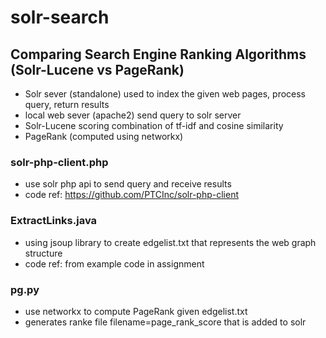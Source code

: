 # solr-search

## Comparing Search Engine Ranking Algorithms (Solr-Lucene vs PageRank)
* Solr sever (standalone) used to index the given web pages, process query, return results
* local web sever (apache2) send query to solr server
* Solr-Lucene scoring combination of tf-idf and cosine similarity
* PageRank (computed using networkx)

### solr-php-client.php
* use solr php api to send query and receive results
* code ref: https://github.com/PTCInc/solr-php-client

### ExtractLinks.java
* using jsoup library to create edgelist.txt that represents the web graph structure 
* code ref: from example code in assignment

### pg.py
* use networkx to compute PageRank given edgelist.txt
* generates ranke file filename=page_rank_score that is added to solr 

